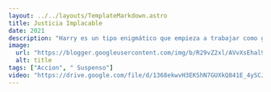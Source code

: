 ```yaml
---
layout: ../../layouts/TemplateMarkdown.astro
title: Justicia Implacable
date: 2021
description: "Harry es un tipo enigmático que empieza a trabajar como guarda de camiones blindados. En un intento de asalto, Harry sorprende a sus compañeros con sus habilidades para el combate y, poco a poco, empiezan a comprender el verdadero motivo que lo ha llevado a trabajar allí."
image:
  url: "https://blogger.googleusercontent.com/img/b/R29vZ2xl/AVvXsEhal9G7akcPi_wT32rhXgtlIAzJLb_kenEW9xGVDtJp0Vokw8qzwR_5j_mOXWdFgXMUj9EcJh12b9KiLS1Dw_Ir8PGyzq3Q3VLgkLH0QD1FfDVbz5UEFHMMUwMPfIz_tXwbyKKrWRR9phCA/s320/wrath_of_man-727553252-large.jpg"
  alt: title
tags: ["Accion", " Suspenso"]
video: "https://drive.google.com/file/d/1368ekwvH3EKShN7GUXkQ841E_4ySCJMj/preview"
---
```

